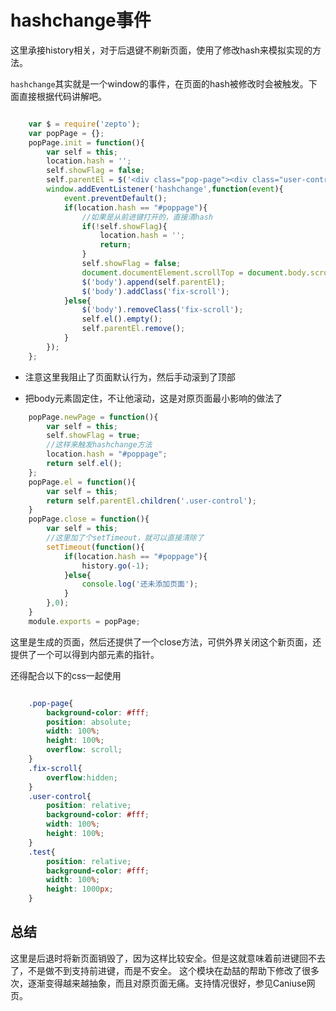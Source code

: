 # hashchange事件

这里承接history相关，对于后退键不刷新页面，使用了修改hash来模拟实现的方法。

`hashchange`其实就是一个window的事件，在页面的hash被修改时会被触发。下面直接根据代码讲解吧。

```javascript

    var $ = require('zepto');
    var popPage = {};
    popPage.init = function(){
        var self = this;
        location.hash = '';
        self.showFlag = false;
        self.parentEl = $('<div class="pop-page"><div class="user-control"></div></div>');
        window.addEventListener('hashchange',function(event){
            event.preventDefault();
            if(location.hash == "#poppage"){
                //如果是从前进键打开的，直接清hash
                if(!self.showFlag){
                    location.hash = '';
                    return;
                }
                self.showFlag = false;
                document.documentElement.scrollTop = document.body.scrollTop =0;
                $('body').append(self.parentEl);
                $('body').addClass('fix-scroll');
            }else{
                $('body').removeClass('fix-scroll');
                self.el().empty();
                self.parentEl.remove();
            }
        });
    };
```

- 注意这里我阻止了页面默认行为，然后手动滚到了顶部

- 把body元素固定住，不让他滚动，这是对原页面最小影响的做法了

```javascript
    popPage.newPage = function(){
        var self = this;
        self.showFlag = true;
        //这样来触发hashchange方法
        location.hash = "#poppage";
        return self.el();
    };
    popPage.el = function(){
        var self = this;
        return self.parentEl.children('.user-control');
    }
    popPage.close = function(){
        var self = this;
        //这里加了个setTimeout，就可以直接清除了
        setTimeout(function(){
            if(location.hash == "#poppage"){
                history.go(-1);  
            }else{
                console.log('还未添加页面');
            }    
        },0);
    }
    module.exports = popPage;
```

这里是生成的页面，然后还提供了一个close方法，可供外界关闭这个新页面，还提供了一个可以得到内部元素的指针。

还得配合以下的css一起使用
```css

    .pop-page{
        background-color: #fff;
        position: absolute;
        width: 100%;
        height: 100%;
        overflow: scroll;
    }
    .fix-scroll{
        overflow:hidden; 
    }
    .user-control{
        position: relative;
        background-color: #fff;
        width: 100%;
        height: 100%;
    }
    .test{
        position: relative;
        background-color: #fff;
        width: 100%;
        height: 1000px;
    }
```

## 总结
这里是后退时将新页面销毁了，因为这样比较安全。但是这就意味着前进键回不去了，不是做不到支持前进键，而是不安全。
这个模块在勐喆的帮助下修改了很多次，逐渐变得越来越抽象，而且对原页面无痛。支持情况很好，参见Caniuse网页。